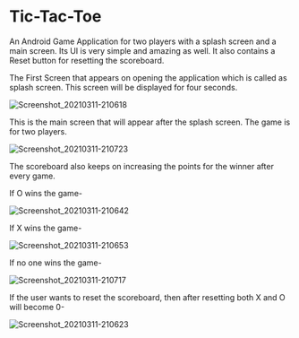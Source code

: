 # Tic-Tac-Toe
An Android Game Application for two players with a splash screen and a main screen. Its UI is very simple and amazing as well. It also contains a Reset button for resetting the scoreboard. 


The First Screen that appears on opening the application which is called as splash screen. This screen will be displayed for four seconds.

![Screenshot_20210311-210618](https://user-images.githubusercontent.com/64889275/110813188-46e0f380-82ae-11eb-9a50-e8c7718d6ee9.png)


This is the main screen that will appear after the splash screen. The game is for two players.

![Screenshot_20210311-210723](https://user-images.githubusercontent.com/64889275/110813220-4e080180-82ae-11eb-8262-fab090dcd6df.png)


The scoreboard also keeps on increasing the points for the winner after every game.

If O wins the game-

![Screenshot_20210311-210642](https://user-images.githubusercontent.com/64889275/110813252-56603c80-82ae-11eb-8772-ea47b20c3689.png)


If X wins the game-

![Screenshot_20210311-210653](https://user-images.githubusercontent.com/64889275/110813290-60823b00-82ae-11eb-92a3-089efcaf572e.png)


If no one wins the game-

![Screenshot_20210311-210717](https://user-images.githubusercontent.com/64889275/110813329-69730c80-82ae-11eb-9065-bda951297826.png)

If the user wants to reset the scoreboard, then after resetting both X and O will become 0-

![Screenshot_20210311-210623](https://user-images.githubusercontent.com/64889275/110813353-6f68ed80-82ae-11eb-82fa-442a79b74d5b.png)
